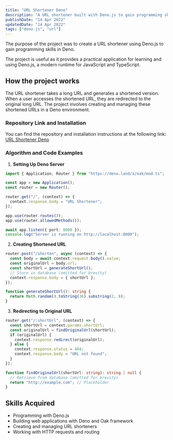```yaml
---
title: "URL Shortener Deno"
description: "A URL shortener built with Deno.js to gain programming skills in Deno"
publishDate: "14 Apr 2022"
updatedDate: "14 Apr 2022"
tags: ["deno.js", "url"]
---
```

The purpose of the project was to create a URL shortener using Deno.js to gain programming skills in Deno.

The project is useful as it provides a practical application for learning and using Deno.js, a modern runtime for JavaScript and TypeScript.

## How the project works

The URL shortener takes a long URL and generates a shortened version. When a user accesses the shortened URL, they are redirected to the original long URL. The project involves creating and managing these shortened URLs in a Deno environment.

### Repository Link and Installation

You can find the repository and installation instructions at the following link:
[URL Shortener Deno](https://github.com/Fulldroper/url_shorter_deno)

### Algorithm and Code Examples

1. **Setting Up Deno Server**
```typescript
import { Application, Router } from "https://deno.land/x/oak/mod.ts";

const app = new Application();
const router = new Router();

router.get("/", (context) => {
  context.response.body = "URL Shortener";
});

app.use(router.routes());
app.use(router.allowedMethods());

await app.listen({ port: 8000 });
console.log("Server is running on http://localhost:8000");
```

2. **Creating Shortened URL**
```typescript
router.post("/shorten", async (context) => {
  const body = await context.request.body().value;
  const originalUrl = body.url;
  const shortUrl = generateShortUrl();
  // Store in database (omitted for brevity)
  context.response.body = { shortUrl };
});

function generateShortUrl(): string {
  return Math.random().toString(36).substring(2, 8);
}
```

3. **Redirecting to Original URL**
```typescript
router.get("/:shortUrl", (context) => {
  const shortUrl = context.params.shortUrl;
  const originalUrl = findOriginalUrl(shortUrl);
  if (originalUrl) {
    context.response.redirect(originalUrl);
  } else {
    context.response.status = 404;
    context.response.body = "URL not found";
  }
});

function findOriginalUrl(shortUrl: string): string | null {
  // Retrieve from database (omitted for brevity)
  return "http://example.com"; // Placeholder
}
```

## Skills Acquired

- Programming with Deno.js
- Building web applications with Deno and Oak framework
- Creating and managing URL shorteners
- Working with HTTP requests and routing

